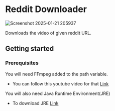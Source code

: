 # Reddit Downloader
![Screenshot 2025-01-21 205937](https://github.com/user-attachments/assets/9dcecfe4-f4e7-45a6-a69b-0a5be1d59255)

Downloads the video of given reddit URL.

## Getting started
### Prerequisites
You will need FFmpeg added to the path variable.
* You can follow this youtube video for that [Link](https://www.youtube.com/watch?v=6sim9aF3g2c)

You will also need Java Runtime Environment(JRE)
* To download JRE [Link](https://www.java.com/en/download/manual.jsp)
